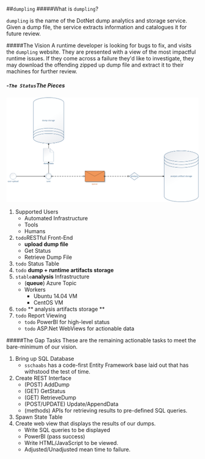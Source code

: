 ##`dumpling`
#####What is `dumpling`?

`dumpling` is the name of the DotNet dump analytics and storage service. Given a dump file, the service extracts information and catalogues it for future review.

#####The Vision
A runtime developer is looking for bugs to fix, and visits the `dumpling` website. They are presented with a view of the most impactful runtime issues. If they come across a failure they'd like to investigate, they may download the offending zipped up dump file and extract it to their machines for further review.

##### -`The Status`The Pieces
![For Context](images/drawing1.png)

1. Supported Users
   - Automated Infrastructure
   - Tools
   - Humans
2. `todo`RESTful Front-End
   - **upload dump file**
   - Get Status
   - Retrieve Dump File
3. `todo` Status Table
4. `todo` **dump + runtime artifacts storage**
5. `stable`**analysis** Infrastructure
	- (**queue**) Azure Topic
	- Workers
		- Ubuntu 14.04 VM
		- CentOS VM
6. `todo` ** analysis artifacts storage **
7. `todo` Report Viewing
   - `todo` PowerBI for high-level status
   - `todo` ASP.Net WebViews for actionable data

#####The Gap Tasks
These are the remaining actionable tasks to meet the bare-minimum of our vision.

1. Bring up SQL Database
    - `sschaabs` has a code-first Entity Framework base laid out that has withstood the test of time.
2. Create REST Interface
	- (POST) AddDump
	- (GET) GetStatus
	- (GET) RetrieveDump
	- (POST/UPDATE) Update/AppendData
	- (methods) APIs for retrieving results to pre-defined SQL queries.
3. Spawn State Table
4. Create web view that displays the results of our dumps.
	- Write SQL queries to be displayed
	- PowerBI (pass success)
	- Write HTML/JavaScript to be viewed.
	- Adjusted/Unadjusted mean time to failure.


